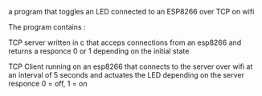 a program that toggles an LED connected to an ESP8266 over TCP on wifi

The program contains :


TCP server written in c that acceps connections from an esp8266 and returns a responce 0 or 1 depending on the initial state

TCP Client running on an esp8266 that connects to the server over wifi at an interval of 5 seconds and actuates the LED depending on the server responce 0 = off, 1 = on


